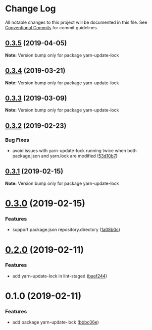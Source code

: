 # Change Log

All notable changes to this project will be documented in this file.
See [Conventional Commits](https://conventionalcommits.org) for commit guidelines.

## [0.3.5](https://github.com/christophehurpeau/pob/compare/yarn-update-lock@0.3.4...yarn-update-lock@0.3.5) (2019-04-05)

**Note:** Version bump only for package yarn-update-lock





## [0.3.4](https://github.com/christophehurpeau/pob/compare/yarn-update-lock@0.3.3...yarn-update-lock@0.3.4) (2019-03-21)

**Note:** Version bump only for package yarn-update-lock





## [0.3.3](https://github.com/christophehurpeau/pob/compare/yarn-update-lock@0.3.2...yarn-update-lock@0.3.3) (2019-03-09)

**Note:** Version bump only for package yarn-update-lock





## [0.3.2](https://github.com/christophehurpeau/pob/compare/yarn-update-lock@0.3.1...yarn-update-lock@0.3.2) (2019-02-23)


### Bug Fixes

* avoid issues with yarn-update-lock running twice when both package.json and yarn.lock are modified ([53d10b7](https://github.com/christophehurpeau/pob/commit/53d10b7))





## [0.3.1](https://github.com/christophehurpeau/pob/compare/yarn-update-lock@0.3.0...yarn-update-lock@0.3.1) (2019-02-15)

**Note:** Version bump only for package yarn-update-lock





# [0.3.0](https://github.com/christophehurpeau/pob/compare/yarn-update-lock@0.2.0...yarn-update-lock@0.3.0) (2019-02-15)


### Features

* support package.json repository.directory ([1a08b0c](https://github.com/christophehurpeau/pob/commit/1a08b0c))





# [0.2.0](https://github.com/christophehurpeau/pob/compare/yarn-update-lock@0.1.0...yarn-update-lock@0.2.0) (2019-02-11)


### Features

* add yarn-update-lock in lint-staged ([baef244](https://github.com/christophehurpeau/pob/commit/baef244))





# 0.1.0 (2019-02-11)


### Features

* add package yarn-update-lock ([bbbc06e](https://github.com/christophehurpeau/pob/commit/bbbc06e))
